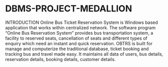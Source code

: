# DBMS-PROJECT-MEDALLION
INTRODUCTION Online Bus Ticket Reservation System is Windows based application that works within centralized network. The software program “Online Bus Reservation System” provides bus transportation system, a facility to reserved seats, cancellation of seats and different types of enquiry which need an instant and quick reservation. OBTRS is built for manage and computerize the traditional database, ticket booking and tracking bus and travel made easy. It maintains all data of users, bus details, reservation details, booking details, customer details.
